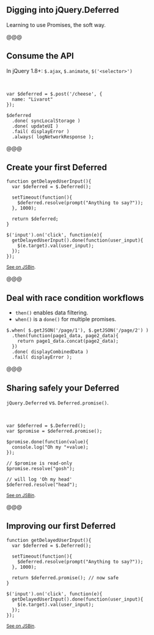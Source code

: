 ## Digging into jQuery.Deferred

Learning to use Promises, the soft way.

@@@

## Consume the API

In jQuery 1.8+: `$.ajax`, `$.animate`, `$('<selector>')`

<br>

```
var $deferred = $.post('/cheese', {
  name: "Livarot"
});

$deferred
  .done( syncLocalStorage )
  .done( updateUI )
  .fail( displayError )
  .always( logNetworkResponse );
```

@@@

## Create your first Deferred

```
function getDelayedUserInput(){
  var $deferred = $.Deferred();

  setTimeout(function(){
    $deferred.resolve(prompt("Anything to say?"));
  }, 1000);

  return $deferred;
}

$('input').on('click', function(e){
  getDelayedUserInput().done(function(user_input){
    $(e.target).val(user_input);
  });
});
```
<small>[See on JSBin](http://jsbin.com/ocadol/3/edit).</small>

@@@

## Deal with race condition workflows

* `then()` enables data filtering.
* `when()` is a `done()` for multiple promises.

```
$.when( $.getJSON('/page/1'), $.getJSON('/page/2') )
  .then(function(page1_data, page2_data){
    return page1_data.concat(page2_data);
  })
  .done( displayCombinedData )
  .fail( displayError );
```

@@@

## Sharing safely your Deferred

`jQuery.Deferred` vs. `Deferred.promise()`.

<br>

```
var $deferred = $.Deferred();
var $promise = $deferred.promise();

$promise.done(function(value){
  console.log("Oh my "+value);
});

// $promise is read-only
$promise.resolve("gosh");

// will log 'Oh my head'
$deferred.resolve("head");
```

<small>[See on JSBin](http://jsbin.com/uzokam/1/edit).</small>

@@@

## Improving our first Deferred

```
function getDelayedUserInput(){
  var $deferred = $.Deferred();

  setTimeout(function(){
    $deferred.resolve(prompt("Anything to say?"));
  }, 1000);

  return $deferred.promise(); // now safe
}

$('input').on('click', function(e){
  getDelayedUserInput().done(function(user_input){
    $(e.target).val(user_input);
  });
});
```

<small>[See on JSBin](http://jsbin.com/ocadol/4/edit).</small>

